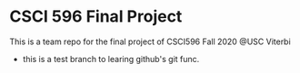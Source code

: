 # CSCI 596 Final Project 
This is a team repo for the final project of CSCI596 Fall 2020 @USC Viterbi
- this is a test branch to learing  github's git func.